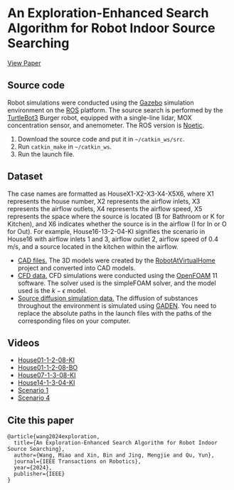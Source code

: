 # An Exploration-Enhanced Search Algorithm for Robot Indoor Source Searching

[View Paper](https://ieeexplore.ieee.org/document/10665938)

## Source code

Robot simulations were conducted using the [Gazebo](https://gazebosim.org/home) simulation environment on the [ROS](https://www.ros.org/) platform. The source search is performed by the [TurtleBot3](https://emanual.robotis.com/docs/en/platform/turtlebot3/overview/) Burger robot, equipped with a single-line lidar, MOX concentration sensor, and anemometer. The ROS version is [Noetic](https://wiki.ros.org/noetic).

1. Download the source code and put it in `~/catkin_ws/src`.
2. Run `catkin_make` in `~/catkin_ws`.
3. Run the launch file.

## Dataset

The case names are formatted as HouseX1-X2-X3-X4-X5X6, where X1 represents the house number, X2 represents the airflow inlets, X3 represents the airflow outlets, X4 represents the airflow speed, X5 represents the space where the source is located (B for Bathroom or K for Kitchen), and X6 indicates whether the source is in the airflow (I for In or O for Out). For example, House16-13-2-04-KI signifies the scenario in House16 with airflow inlets 1 and 3, airflow outlet 2, airflow speed of 0.4 m/s, and a source located in the kitchen within the airflow.

- [CAD files.](https://huggingface.co/datasets/WangHaaa/SourceSearchingDatasetCAD) The 3D models were created by the [RobotAtVirtualHome](https://github.com/DavidFernandezChaves/RobotAtVirtualHome) project and converted into CAD models.
- [CFD data.](https://huggingface.co/datasets/WangHaaa/SourceSearchingDatasetCFD) CFD simulations were conducted using the [OpenFOAM](https://openfoam.org/) 11 software. The solver used is the simpleFOAM solver, and the model used is the $k-\epsilon$ model.
- [Source diffusion simulation data.](https://huggingface.co/datasets/WangHaaa/SourceSearchingDatasetGADEN) The diffusion of substances throughout the environment is simulated using [GADEN](https://github.com/MAPIRlab/gaden). You need to replace the absolute paths in the launch files with the paths of the corresponding files on your computer.

## Videos

- [House01-1-2-08-KI](https://youtu.be/zXVaouayGMA)
- [House01-1-2-08-BO](https://youtu.be/b7bXw0T3Oj8)
- [House07-1-3-08-KI](https://youtu.be/l2h5XbsGqTg)
- [House14-1-3-04-KI](https://youtu.be/87Sldf0MPOE)
- [Scenario 1](https://youtu.be/WWvrSr8OD-Q)
- [Scenario 4](https://youtu.be/82lw_Nb8ELA)

## Cite this paper

```
@article{wang2024exploration,
  title={An Exploration-Enhanced Search Algorithm for Robot Indoor Source Searching},
  author={Wang, Miao and Xin, Bin and Jing, Mengjie and Qu, Yun},
  journal={IEEE Transactions on Robotics},
  year={2024},
  publisher={IEEE}
}
```

